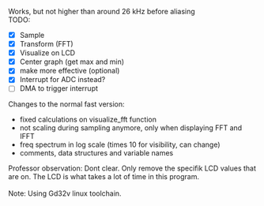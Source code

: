 Works, but not higher than around 26 kHz before aliasing
</br>
TODO:
- [x] Sample
- [x] Transform (FFT)
- [x] Visualize on LCD
- [x] Center graph (get max and min)
- [x] make more effective (optional)
- [x] Interrupt for ADC instead?
- [ ] DMA to trigger interrupt

Changes to the normal fast version:
- fixed calculations on visualize_fft function
- not scaling during sampling anymore, only when displaying FFT and IFFT
- freq spectrum in log scale (times 10 for visibility, can change)
- comments, data structures and variable names

Professor observation: Dont clear. Only remove the specifik LCD values that are on. The LCD is what takes a lot of time in this program. 
</br>
</br>
Note: Using Gd32v linux toolchain.
